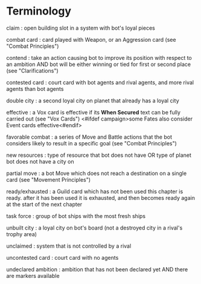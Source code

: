 # Terminology

claim
: open building slot in a system with bot's loyal pieces

combat card
: card played with Weapon, or an Aggression card (see "Combat Principles")

contend
: take an action causing bot to improve its position with respect to an ambition AND bot will be either winning or tied for first or second place (see "Clarifications")

contested card
: court card with bot agents and rival agents, and more rival agents than bot agents

double city
: a second loyal city on planet that already has a loyal city

effective
: a Vox card is effective if its **When Secured** text can be fully carried out (see "Vox Cards") <#ifdef campaign>some Fates also consider Event cards effective<#endif>

favorable combat
: a series of Move and Battle actions that the bot considers likely to result in a specific goal (see "Combat Principles")

new resources
: type of resource that bot does not have OR type of planet bot does not have a city on

partial move
: a bot Move which does not reach a destination on a single card (see "Movement Principles")

ready/exhausted
: a Guild card which has not been used this chapter is ready. after it has been used it is exhausted, and then becomes ready again at the start of the next chapter

task force
: group of bot ships with the most fresh ships

unbuilt city
: a loyal city on bot's board (not a destroyed city in a rival's trophy area)

unclaimed
: system that is not controlled by a rival

uncontested card
: court card with no agents

undeclared ambition
: ambition that has not been declared yet AND there are markers available
